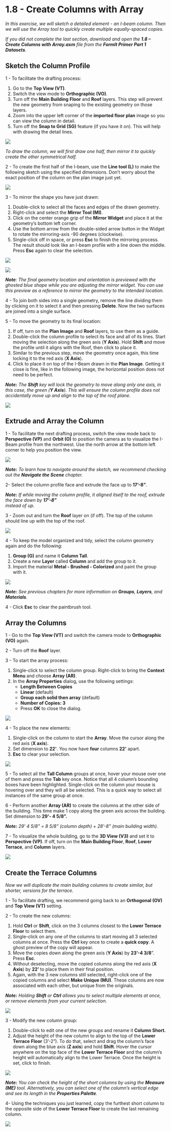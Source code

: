 # 1.8 - Create Columns with Array

_In this exercise, we will sketch a detailed element - an I-beam column. Then we will use the Array tool to quickly create multiple equally-spaced copies._

_If you did not complete the last section, download and open the_ _**1.8 – Create Columns with Array.axm**_ _file from the_ _**FormIt Primer Part 1 Datasets**._

## **Sketch the Column Profile**

1 - To facilitate the drafting process:

1. Go to the **Top View \(VT\)**.
2. Switch the view mode to **Orthographic \(VO\)**.
3. Turn off the **Main Building** **Floor** and **Roof** layers. This step will prevent the new geometry from snaping to the existing geometry on those layers.
4. Zoom into the upper left corner of the **imported floor plan** image so you can view the column in detail.
5. Turn off the **Snap to Grid \(SG\)** feature \(if you have it on\). This will help with drawing the detail lines.

![](../../.gitbook/assets/0%20%2813%29.png)

_To draw the column, we will first draw one half, then mirror it to quickly create the other symmetrical half._

2 - To create the first half of the I-beam, use the **Line tool \(L\)** to make the following sketch using the specified dimensions. Don’t worry about the exact position of the column on the plan image just yet.

![](../../.gitbook/assets/1%20%2818%29.png)

3 - To mirror the shape you have just drawn:

1. Double-click to select all the faces and edges of the drawn geometry.
2. Right-click and select the **Mirror Tool \(MI\)**.
3. Click on the center orange grip of the **Mirror Widget** and place it at the geometry’s bottom left corner.
4. Use the bottom arrow from the double-sided arrow button in the Widget to rotate the mirroring-axis -90 degrees \(clockwise\).
5. Single-click off in space, or press **Esc** to finish the mirroring process. The result should look like an I-beam profile with a line down the middle. Press **Esc** again to clear the selection.

![](../../.gitbook/assets/2%20%285%29.png)

![](../../.gitbook/assets/3%20%287%29.png)

_**Note**: The final geometry location and orientation is previewed with the ghosted blue shape while you are adjusting the mirror widget. You can use this preview as a reference to mirror the geometry to the intended location._

4 - To join both sides into a single geometry, remove the line dividing them by clicking on it to select it and then pressing **Delete**. Now the two surfaces are joined into a single surface.

5 - To move the geometry to its final location:

1. If off, turn on the **Plan Image** and **Roof** layers, to use them as a guide.
2. Double-click the column profile to select its face and all of its lines. Start moving the selection along the green axis \(**Y Axis**\). Hold **Shift** and move the profile until it aligns with the Roof, then click to place it.
3. Similar to the previous step, move the geometry once again, this time locking it to the red axis \(**X Axis**\).
4. Click to place it on top of the I-Beam drawn in the **Plan Image**. Getting it close is fine, like in the following image, the horizontal position does not need to be perfect.

_**Note:**_ _The_ _**Shift**_ _key will lock the geometry to move along only one axis, in this case, the green \(**Y Axis**\). This will ensure the column profile does not accidentally move up and align to the top of the roof plane._

![](../../.gitbook/assets/4%20%289%29.png)

## **Extrude and Array the Column**

1 - To facilitate the next drafting process, switch the view mode back to **Perspective \(VP\)** and **Orbit \(O\)** to position the camera as to visualize the I-Beam profile from the northwest. Use the north arrow at the bottom left corner to help you position the view.

![](../../.gitbook/assets/5%20%281%29.jpeg)

_**Note:**_ _To learn how to navigate around the sketch, we recommend checking out the_ _**Navigate the Scene**_ _chapter._

2- Select the column profile face and extrude the face up to **17’-8”**.

_**Note:**_ _If while moving the column profile, it aligned itself to the roof, extrude the face down by_ _**17’-8”**  
instead of up._

3 - Zoom out and turn the **Roof** layer on \(if off\). The top of the column should line up with the top of the roof.

![](../../.gitbook/assets/6%20%289%29.png)

4 - To keep the model organized and tidy, select the column geometry again and do the following:

1. **Group \(G\)** and name it **Column Tall**.
2. Create a new **Layer** called **Column** and add the group to it.
3. Import the material **Metal - Brushed - Colorized** and paint the group with it.

![](../../.gitbook/assets/7%20%284%29.png)

_**Note:**_ _See previous chapters for more information on_ _**Groups**,_ _**Layers**, and_ _**Materials**._

4 - Click **Esc** to clear the paintbrush tool.

## **Array the Columns**

1 - Go to the **Top View \(VT\)** and switch the camera mode to **Orthographic \(VO\)** again.

2 - Turn off the **Roof** layer.

3 - To start the array process:

1. Single-click to select the column group. Right-click to bring the **Context Menu** and choose **Array \(AR\)**.
2. In the **Array Properties** dialog, use the following settings:
   * **Length Between Copies**
   * **Linear** \(default\)
   * **Group each solid then array** \(default\)
   * **Number of Copies: 3**
   * Press **OK** to close the dialog.

![](../../.gitbook/assets/8%20%283%29.png)

4 - To place the new elements:

1. Single-click on the column to start the **Array**. Move the cursor along the red axis \(**X axis**\).
2. Set dimension to **22'**. You now have **four** columns **22'** apart.
3. **Esc** to clear your selection.

![](../../.gitbook/assets/9%20%286%29.png)

5 - To select all the **Tall Column** groups at once, hover your mouse over one of them and press the **Tab** key once. Notice that all 4 column’s bounding boxes have been highlighted. Single-click on the column your mouse is hovering over and they will all be selected. This is a quick way to select all instances of the same group at once.

6 - Perform another **Array \(AR\)** to create the columns at the other side of the building. This time make 1 copy along the green axis across the building. Set dimension to **29'- 4 5/8”.**

_**Note:**_ _29’ 4 5/8” = 8 5/8” \(column depth\) + 28’-8” \(main building width\)._

7 - To visualize the whole building, go to the **3D View \(V3\)** and set it to **Perspective \(VP\)**. If off, turn on the **Main Building Floor**, **Roof**, **Lower Terrace**, and **Column** layers.

![](../../.gitbook/assets/10%20%287%29.png)

## **Create the Terrace Columns**

_Now we will duplicate the main building columns to create similar, but shorter, versions for the terrace._

1 - To facilitate drafting, we recommend going back to an **Orthogonal \(OV\)** and **Top View \(VT\)** setting.

2 - To create the new columns:

1. Hold **Ctrl** or **Shift**, click on the 3 columns closest to the **Lower Terrace Floor** to select them.
2. Single-click on any one of the columns to start moving all 3 selected columns at once. Press the **Ctrl** key once to create a **quick copy**. A ghost preview of the copy will appear.
3. Move the copies down along the green axis \(**Y Axis**\) by **23’-4 3/8**”. Press **Esc**.
4. Without deselecting, move the copied columns along the red axis \(**X Axis**\) by **22’** to place them in their final position.
5. Again, with the 3 new columns still selected, right-click one of the copied columns and select **Make Unique \(MU\)**. These columns are now associated with each other, but unique from the originals.

_**Note:**_ _Holding_ _**Shift**_ _or_ _**Ctrl**_ _allows you to select multiple elements at once, or remove elements from your current selection._

![](../../.gitbook/assets/11%20%287%29.png)

3 - Modify the new column group:

1. Double-click to edit one of the new groups and rename it **Column Short.**
2. Adjust the height of the new column to align to the top of the **Lower Terrace** **Floor** \(3’-2”\). To do that, select and drag the column’s face down along the blue axis \(**Z axis**\) and hold **Shift**. Hover the cursor anywhere on the top face of the **Lower Terrace Floor** and the column’s height will automatically align to the Lower Terrace. Once the height is set, click to finish.

![](../../.gitbook/assets/12%20%284%29.png)

_**Note:**_ _You can check the height of the short columns by using the_ _**Measure \(ME\)**_ _tool. Alternatively, you can select one of the column’s vertical edge and see its length in the_ _**Properties Palette**._

4- Using the techniques you just learned, copy the furthest short column to the opposite side of the **Lower Terrace Floor** to create the last remaining column.

![](../../.gitbook/assets/13%20%284%29.png)

